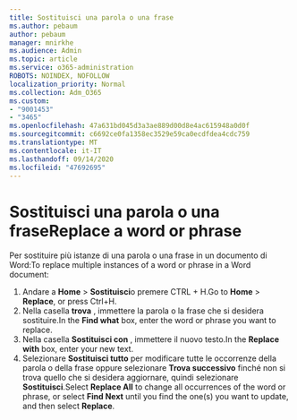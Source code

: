 ```yaml
---
title: Sostituisci una parola o una frase
ms.author: pebaum
author: pebaum
manager: mnirkhe
ms.audience: Admin
ms.topic: article
ms.service: o365-administration
ROBOTS: NOINDEX, NOFOLLOW
localization_priority: Normal
ms.collection: Adm_O365
ms.custom:
- "9001453"
- "3465"
ms.openlocfilehash: 47a631bd045d3a3ae889d00d8e4ac615948a0d0f
ms.sourcegitcommit: c6692ce0fa1358ec3529e59ca0ecdfdea4cdc759
ms.translationtype: MT
ms.contentlocale: it-IT
ms.lasthandoff: 09/14/2020
ms.locfileid: "47692695"
---
```

# <a name="replace-a-word-or-phrase"></a><span data-ttu-id="49b54-102">Sostituisci una parola o una frase</span><span class="sxs-lookup"><span data-stu-id="49b54-102">Replace a word or phrase</span></span>

<span data-ttu-id="49b54-103">Per sostituire più istanze di una parola o una frase in un documento di Word:</span><span class="sxs-lookup"><span data-stu-id="49b54-103">To replace multiple instances of a word or phrase in a Word document:</span></span>

1. <span data-ttu-id="49b54-104">Andare a **Home**  >  **Sostituisci**o premere CTRL + H.</span><span class="sxs-lookup"><span data-stu-id="49b54-104">Go to **Home** > **Replace**, or press Ctrl+H.</span></span>
2. <span data-ttu-id="49b54-105">Nella casella **trova** , immettere la parola o la frase che si desidera sostituire.</span><span class="sxs-lookup"><span data-stu-id="49b54-105">In the **Find what** box, enter the word or phrase you want to replace.</span></span> 
3. <span data-ttu-id="49b54-106">Nella casella **Sostituisci con** , immettere il nuovo testo.</span><span class="sxs-lookup"><span data-stu-id="49b54-106">In the **Replace with** box, enter your new text.</span></span>
3. <span data-ttu-id="49b54-107">Selezionare **Sostituisci tutto** per modificare tutte le occorrenze della parola o della frase oppure selezionare **Trova successivo** finché non si trova quello che si desidera aggiornare, quindi selezionare **Sostituisci**.</span><span class="sxs-lookup"><span data-stu-id="49b54-107">Select **Replace All** to change all occurrences of the word or phrase, or select **Find Next** until you find the one(s) you want to update, and then select **Replace**.</span></span>